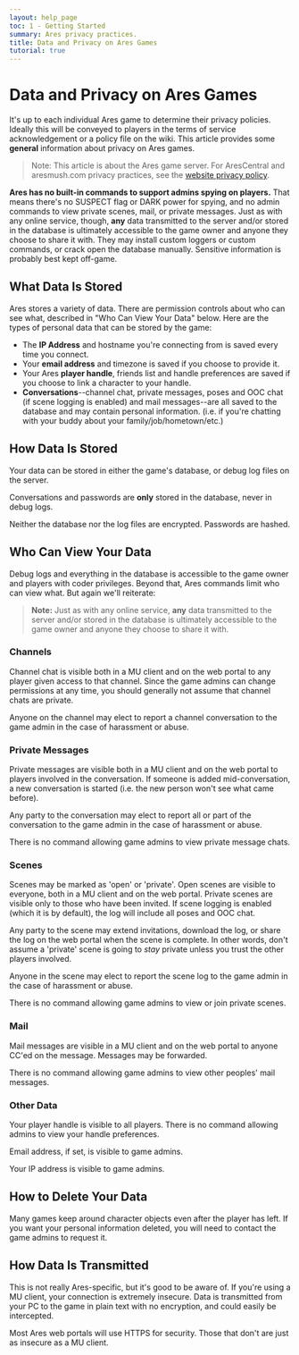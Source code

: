 ```yaml
---
layout: help_page
toc: 1 - Getting Started
summary: Ares privacy practices.
title: Data and Privacy on Ares Games
tutorial: true
---
```

# Data and Privacy on Ares Games

It's up to each individual Ares game to determine their privacy policies.  Ideally this will be conveyed to players in the terms of service acknowledgement or a policy file on the wiki.  This article provides some **general** information about privacy on Ares games.

> Note: This article is about the Ares game server.  For AresCentral and aresmush.com privacy practices, see the [website privacy policy](http://aresmush.com/privacy.html).

**Ares has no built-in commands to support admins spying on players.**  That means there's no SUSPECT flag or DARK power for spying, and no admin commands to view private scenes, mail, or private messages.  Just as with any online service, though, **any** data transmitted to the server and/or stored in the database is ultimately accessible to the game owner and anyone they choose to share it with. They may install custom loggers or custom commands, or crack open the database manually. Sensitive information is probably best kept off-game.

## What Data Is Stored

Ares stores a variety of data.  There are permission controls about who can see what, described in "Who Can View Your Data" below. Here are the types of personal data that can be stored by the game:

* The **IP Address** and hostname you're connecting from is saved every time you connect.
* Your **email address** and timezone is saved if you choose to provide it.
* Your Ares **player handle**, friends list and handle preferences are saved if you choose to link a character to your handle.
* **Conversations**--channel chat, private messages, poses and OOC chat (if scene logging is enabled) and mail messages--are all saved to the database and may contain personal information. (i.e. if you're chatting with your buddy about your family/job/hometown/etc.)

## How Data Is Stored

Your data can be stored in either the game's database, or debug log files on the server.

Conversations and passwords are **only** stored in the database, never in debug logs.

Neither the database nor the log files are encrypted.  Passwords are hashed.

## Who Can View Your Data

Debug logs and everything in the database is accessible to the game owner and players with coder privileges.  Beyond that, Ares commands limit who can view what.  But again we'll reiterate:

> **Note:** Just as with any online service, **any** data transmitted to the server and/or stored in the database is ultimately accessible to the game owner and anyone they choose to share it with.

### Channels

Channel chat is visible both in a MU client and on the web portal to any player given access to that channel.  Since the game admins can change permissions at any time, you should generally not assume that channel chats are private.

Anyone on the channel may elect to report a channel conversation to the game admin in the case of harassment or abuse.

### Private Messages

Private messages are visible both in a MU client and on the web portal to players involved in the conversation.  If someone is added mid-conversation, a new conversation is started (i.e. the new person won't see what came before).  

Any party to the conversation may elect to report all or part of the conversation to the game admin in the case of harassment or abuse.  

There is no command allowing game admins to view private message chats.

### Scenes

Scenes may be marked as 'open' or 'private'.  Open scenes are visible to everyone, both in a MU client and on the web portal.  Private scenes are visible only to those who have been invited.  If scene logging is enabled (which it is by default), the log will include all poses and OOC chat.

Any party to the scene may extend invitations, download the log, or share the log on the web portal when the scene is complete. In other words, don't assume a 'private' scene is going to _stay_ private unless you trust the other players involved.

Anyone in the scene may elect to report the scene log to the game admin in the case of harassment or abuse.

There is no command allowing game admins to view or join private scenes.

### Mail

Mail messages are visible in a MU client and on the web portal to anyone CC'ed on the message.  Messages may be forwarded.

There is no command allowing game admins to view other peoples' mail messages.

### Other Data

Your player handle is visible to all players.  There is no command allowing admins to view your handle preferences.

Email address, if set, is visible to game admins.

Your IP address is visible to game admins.

## How to Delete Your Data

Many games keep around character objects even after the player has left.  If you want your personal information deleted, you will need to contact the game admins to request it.

## How Data Is Transmitted

This is not really Ares-specific, but it's good to be aware of.  If you're using a MU client, your connection is extremely insecure.  Data is transmitted from your PC to the game in plain text with no encryption, and could easily be intercepted.

Most Ares web portals will use HTTPS for security.  Those that don't are just as insecure as a MU client.